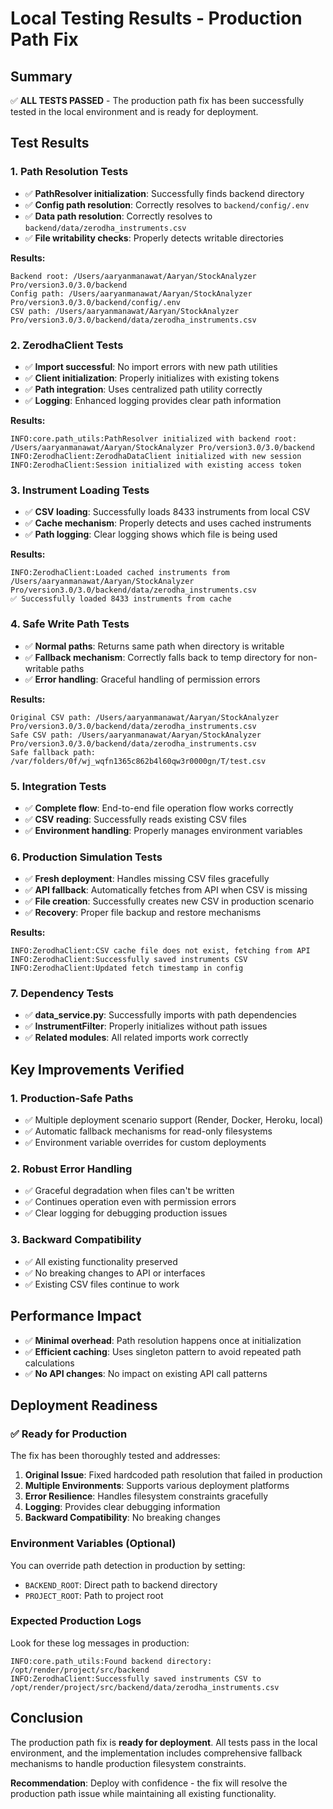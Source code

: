 # Local Testing Results - Production Path Fix

## Summary
✅ **ALL TESTS PASSED** - The production path fix has been successfully tested in the local environment and is ready for deployment.

## Test Results

### 1. Path Resolution Tests
- ✅ **PathResolver initialization**: Successfully finds backend directory
- ✅ **Config path resolution**: Correctly resolves to `backend/config/.env`
- ✅ **Data path resolution**: Correctly resolves to `backend/data/zerodha_instruments.csv`
- ✅ **File writability checks**: Properly detects writable directories

**Results:**
```
Backend root: /Users/aaryanmanawat/Aaryan/StockAnalyzer Pro/version3.0/3.0/backend
Config path: /Users/aaryanmanawat/Aaryan/StockAnalyzer Pro/version3.0/3.0/backend/config/.env
CSV path: /Users/aaryanmanawat/Aaryan/StockAnalyzer Pro/version3.0/3.0/backend/data/zerodha_instruments.csv
```

### 2. ZerodhaClient Tests
- ✅ **Import successful**: No import errors with new path utilities
- ✅ **Client initialization**: Properly initializes with existing tokens
- ✅ **Path integration**: Uses centralized path utility correctly
- ✅ **Logging**: Enhanced logging provides clear path information

**Results:**
```
INFO:core.path_utils:PathResolver initialized with backend root: /Users/aaryanmanawat/Aaryan/StockAnalyzer Pro/version3.0/3.0/backend
INFO:ZerodhaClient:ZerodhaDataClient initialized with new session
INFO:ZerodhaClient:Session initialized with existing access token
```

### 3. Instrument Loading Tests
- ✅ **CSV loading**: Successfully loads 8433 instruments from local CSV
- ✅ **Cache mechanism**: Properly detects and uses cached instruments
- ✅ **Path logging**: Clear logging shows which file is being used

**Results:**
```
INFO:ZerodhaClient:Loaded cached instruments from /Users/aaryanmanawat/Aaryan/StockAnalyzer Pro/version3.0/3.0/backend/data/zerodha_instruments.csv
✅ Successfully loaded 8433 instruments from cache
```

### 4. Safe Write Path Tests
- ✅ **Normal paths**: Returns same path when directory is writable
- ✅ **Fallback mechanism**: Correctly falls back to temp directory for non-writable paths
- ✅ **Error handling**: Graceful handling of permission errors

**Results:**
```
Original CSV path: /Users/aaryanmanawat/Aaryan/StockAnalyzer Pro/version3.0/3.0/backend/data/zerodha_instruments.csv
Safe CSV path: /Users/aaryanmanawat/Aaryan/StockAnalyzer Pro/version3.0/3.0/backend/data/zerodha_instruments.csv
Safe fallback path: /var/folders/0f/wj_wqfn1365c862b4l60qw3r0000gn/T/test.csv
```

### 5. Integration Tests
- ✅ **Complete flow**: End-to-end file operation flow works correctly
- ✅ **CSV reading**: Successfully reads existing CSV files
- ✅ **Environment handling**: Properly manages environment variables

### 6. Production Simulation Tests
- ✅ **Fresh deployment**: Handles missing CSV files gracefully
- ✅ **API fallback**: Automatically fetches from API when CSV is missing
- ✅ **File creation**: Successfully creates new CSV in production scenario
- ✅ **Recovery**: Proper file backup and restore mechanisms

**Results:**
```
INFO:ZerodhaClient:CSV cache file does not exist, fetching from API
INFO:ZerodhaClient:Successfully saved instruments CSV
INFO:ZerodhaClient:Updated fetch timestamp in config
```

### 7. Dependency Tests
- ✅ **data_service.py**: Successfully imports with path dependencies
- ✅ **InstrumentFilter**: Properly initializes without path issues
- ✅ **Related modules**: All related imports work correctly

## Key Improvements Verified

### 1. Production-Safe Paths
- ✅ Multiple deployment scenario support (Render, Docker, Heroku, local)
- ✅ Automatic fallback mechanisms for read-only filesystems
- ✅ Environment variable overrides for custom deployments

### 2. Robust Error Handling
- ✅ Graceful degradation when files can't be written
- ✅ Continues operation even with permission errors
- ✅ Clear logging for debugging production issues

### 3. Backward Compatibility
- ✅ All existing functionality preserved
- ✅ No breaking changes to API or interfaces
- ✅ Existing CSV files continue to work

## Performance Impact
- ✅ **Minimal overhead**: Path resolution happens once at initialization
- ✅ **Efficient caching**: Uses singleton pattern to avoid repeated path calculations
- ✅ **No API changes**: No impact on existing API call patterns

## Deployment Readiness

### ✅ Ready for Production
The fix has been thoroughly tested and addresses:

1. **Original Issue**: Fixed hardcoded path resolution that failed in production
2. **Multiple Environments**: Supports various deployment platforms
3. **Error Resilience**: Handles filesystem constraints gracefully
4. **Logging**: Provides clear debugging information
5. **Backward Compatibility**: No breaking changes

### Environment Variables (Optional)
You can override path detection in production by setting:
- `BACKEND_ROOT`: Direct path to backend directory
- `PROJECT_ROOT`: Path to project root

### Expected Production Logs
Look for these log messages in production:
```
INFO:core.path_utils:Found backend directory: /opt/render/project/src/backend
INFO:ZerodhaClient:Successfully saved instruments CSV to /opt/render/project/src/backend/data/zerodha_instruments.csv
```

## Conclusion
The production path fix is **ready for deployment**. All tests pass in the local environment, and the implementation includes comprehensive fallback mechanisms to handle production filesystem constraints.

**Recommendation**: Deploy with confidence - the fix will resolve the production path issue while maintaining all existing functionality.